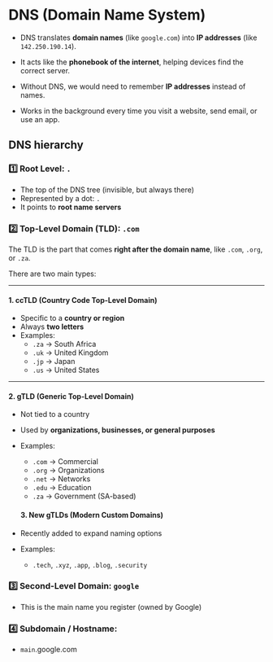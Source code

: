 # DNS (Domain Name System)
- DNS translates **domain names** (like `google.com`) into **IP addresses** (like `142.250.190.14`).

- It acts like the **phonebook of the internet**, helping devices find the correct server.

- Without DNS, we would need to remember **IP addresses** instead of names.

- Works in the background every time you visit a website, send email, or use an app.

## DNS hierarchy
### 1️⃣ **Root Level**: `.`
- The top of the DNS tree (invisible, but always there)
- Represented by a dot: `.`
- It points to **root name servers**

### 2️⃣ **Top-Level Domain (TLD)**: `.com`

The TLD is the part that comes **right after the domain name**, like `.com`, `.org`, or `.za`.

There are two main types:

---

#### 1. **ccTLD** (Country Code Top-Level Domain)
- Specific to a **country or region**
- Always **two letters**
- Examples:
  - `.za` → South Africa  
  - `.uk` → United Kingdom  
  - `.jp` → Japan  
  - `.us` → United States

---

#### 2. **gTLD** (Generic Top-Level Domain)
- Not tied to a country
- Used by **organizations, businesses, or general purposes**
- Examples:
  - `.com` → Commercial  
  - `.org` → Organizations  
  - `.net` → Networks  
  - `.edu` → Education  
  - `.za` → Government (SA-based)

  #### 3. **New gTLDs** (Modern Custom Domains)
- Recently added to expand naming options
- Examples:
  - `.tech`, `.xyz`, `.app`, `.blog`, `.security`

### 3️⃣ **Second-Level Domain**: `google`
- This is the main name you register (owned by Google)

### 4️⃣ **Subdomain / Hostname**: 
- `main`.google.com
